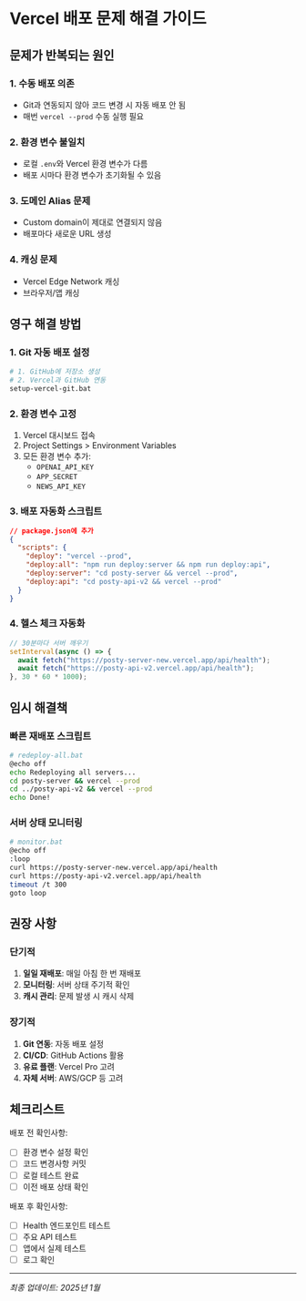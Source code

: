 # Vercel 배포 문제 해결 가이드

## 문제가 반복되는 원인

### 1. **수동 배포 의존**

- Git과 연동되지 않아 코드 변경 시 자동 배포 안 됨
- 매번 `vercel --prod` 수동 실행 필요

### 2. **환경 변수 불일치**

- 로컬 `.env`와 Vercel 환경 변수가 다름
- 배포 시마다 환경 변수가 초기화될 수 있음

### 3. **도메인 Alias 문제**

- Custom domain이 제대로 연결되지 않음
- 배포마다 새로운 URL 생성

### 4. **캐싱 문제**

- Vercel Edge Network 캐싱
- 브라우저/앱 캐싱

## 영구 해결 방법

### 1. **Git 자동 배포 설정**

```bash
# 1. GitHub에 저장소 생성
# 2. Vercel과 GitHub 연동
setup-vercel-git.bat
```

### 2. **환경 변수 고정**

1. Vercel 대시보드 접속
2. Project Settings > Environment Variables
3. 모든 환경 변수 추가:
   - `OPENAI_API_KEY`
   - `APP_SECRET`
   - `NEWS_API_KEY`

### 3. **배포 자동화 스크립트**

```json
// package.json에 추가
{
  "scripts": {
    "deploy": "vercel --prod",
    "deploy:all": "npm run deploy:server && npm run deploy:api",
    "deploy:server": "cd posty-server && vercel --prod",
    "deploy:api": "cd posty-api-v2 && vercel --prod"
  }
}
```

### 4. **헬스 체크 자동화**

```javascript
// 30분마다 서버 깨우기
setInterval(async () => {
  await fetch("https://posty-server-new.vercel.app/api/health");
  await fetch("https://posty-api-v2.vercel.app/api/health");
}, 30 * 60 * 1000);
```

## 임시 해결책

### 빠른 재배포 스크립트

```bash
# redeploy-all.bat
@echo off
echo Redeploying all servers...
cd posty-server && vercel --prod
cd ../posty-api-v2 && vercel --prod
echo Done!
```

### 서버 상태 모니터링

```bash
# monitor.bat
@echo off
:loop
curl https://posty-server-new.vercel.app/api/health
curl https://posty-api-v2.vercel.app/api/health
timeout /t 300
goto loop
```

## 권장 사항

### 단기적

1. **일일 재배포**: 매일 아침 한 번 재배포
2. **모니터링**: 서버 상태 주기적 확인
3. **캐시 관리**: 문제 발생 시 캐시 삭제

### 장기적

1. **Git 연동**: 자동 배포 설정
2. **CI/CD**: GitHub Actions 활용
3. **유료 플랜**: Vercel Pro 고려
4. **자체 서버**: AWS/GCP 등 고려

## 체크리스트

배포 전 확인사항:

- [ ] 환경 변수 설정 확인
- [ ] 코드 변경사항 커밋
- [ ] 로컬 테스트 완료
- [ ] 이전 배포 상태 확인

배포 후 확인사항:

- [ ] Health 엔드포인트 테스트
- [ ] 주요 API 테스트
- [ ] 앱에서 실제 테스트
- [ ] 로그 확인

---

_최종 업데이트: 2025년 1월_
